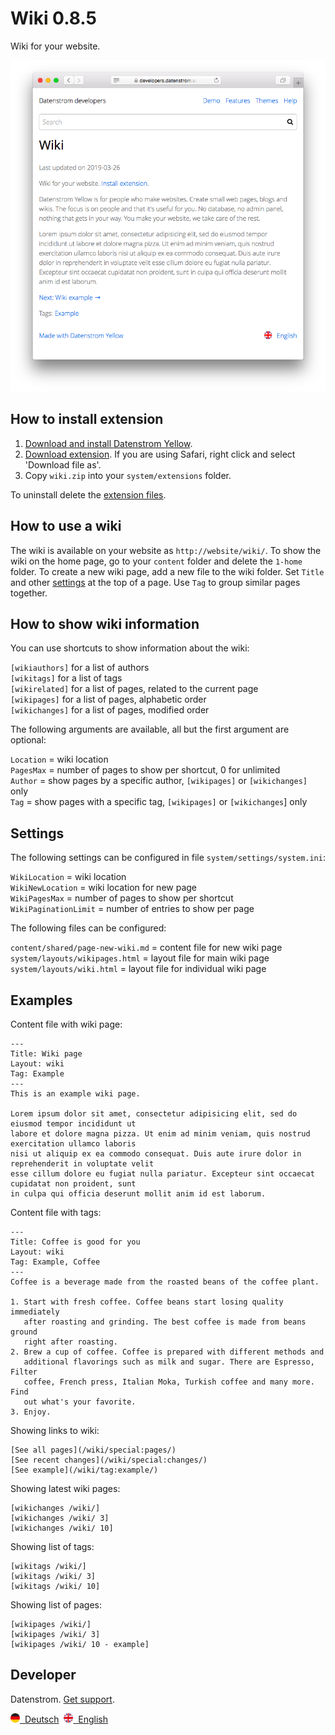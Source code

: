 Wiki 0.8.5
==========
Wiki for your website.

<p align="center"><img src="wiki-screenshot.png?raw=true" alt="Screenshot"></p>

## How to install extension

1. [Download and install Datenstrom Yellow](https://github.com/datenstrom/yellow/).
2. [Download extension](https://github.com/datenstrom/yellow-extensions/raw/master/zip/wiki.zip). If you are using Safari, right click and select 'Download file as'.
3. Copy `wiki.zip` into your `system/extensions` folder.

To uninstall delete the [extension files](extension.ini).

## How to use a wiki

The wiki is available on your website as `http://website/wiki/`. To show the wiki on the home page, go to your `content` folder and delete the `1-home` folder. To create a new wiki page, add a new file to the wiki folder. Set `Title` and other [settings](https://github.com/datenstrom/yellow-extensions/tree/master/features/core#settings) at the top of a page. Use `Tag` to group similar pages together.

## How to show wiki information

You can use shortcuts to show information about the wiki:

`[wikiauthors]` for a list of authors  
`[wikitags]` for a list of tags  
`[wikirelated]` for a list of pages, related to the current page    
`[wikipages]` for a list of pages, alphabetic order  
`[wikichanges]` for a list of pages, modified order  

The following arguments are available, all but the first argument are optional:

`Location` = wiki location  
`PagesMax` = number of pages to show per shortcut, 0 for unlimited  
`Author` = show pages by a specific author, `[wikipages]` or `[wikichanges]` only  
`Tag` = show pages with a specific tag, `[wikipages]` or `[wikichanges`] only  

## Settings

The following settings can be configured in file `system/settings/system.ini`:

`WikiLocation` = wiki location  
`WikiNewLocation` = wiki location for new page  
`WikiPagesMax` = number of pages to show per shortcut  
`WikiPaginationLimit` = number of entries to show per page  

The following files can be configured:

`content/shared/page-new-wiki.md` = content file for new wiki page  
`system/layouts/wikipages.html` = layout file for main wiki page  
`system/layouts/wiki.html` = layout file for individual wiki page  

## Examples

Content file with wiki page:

    ---
    Title: Wiki page
    Layout: wiki
    Tag: Example
    ---
    This is an example wiki page.

    Lorem ipsum dolor sit amet, consectetur adipisicing elit, sed do eiusmod tempor incididunt ut 
    labore et dolore magna pizza. Ut enim ad minim veniam, quis nostrud exercitation ullamco laboris 
    nisi ut aliquip ex ea commodo consequat. Duis aute irure dolor in reprehenderit in voluptate velit 
    esse cillum dolore eu fugiat nulla pariatur. Excepteur sint occaecat cupidatat non proident, sunt 
    in culpa qui officia deserunt mollit anim id est laborum.

Content file with tags:

    ---
    Title: Coffee is good for you
    Layout: wiki
    Tag: Example, Coffee
    ---
    Coffee is a beverage made from the roasted beans of the coffee plant.
    
    1. Start with fresh coffee. Coffee beans start losing quality immediately 
       after roasting and grinding. The best coffee is made from beans ground 
       right after roasting. 
    2. Brew a cup of coffee. Coffee is prepared with different methods and 
       additional flavorings such as milk and sugar. There are Espresso, Filter 
       coffee, French press, Italian Moka, Turkish coffee and many more. Find 
       out what's your favorite.
    3. Enjoy.

Showing links to wiki:

    [See all pages](/wiki/special:pages/)
    [See recent changes](/wiki/special:changes/)
    [See example](/wiki/tag:example/)

Showing latest wiki pages:

    [wikichanges /wiki/]
    [wikichanges /wiki/ 3]
    [wikichanges /wiki/ 10]

Showing list of tags:

    [wikitags /wiki/]
    [wikitags /wiki/ 3]
    [wikitags /wiki/ 10]

Showing list of pages:

    [wikipages /wiki/]
    [wikipages /wiki/ 3]
    [wikipages /wiki/ 10 - example]

## Developer

Datenstrom. [Get support](https://extensions.datenstrom.se/help/).

<p>
<a href="README-de.md"><img src="https://raw.githubusercontent.com/datenstrom/yellow-extensions/master/features/help/language-de.png" width="15" height="15" alt="Deutsch">&nbsp; Deutsch</a>&nbsp;
<a href="README.md"><img src="https://raw.githubusercontent.com/datenstrom/yellow-extensions/master/features/help/language-en.png" width="15" height="15" alt="English">&nbsp; English</a>&nbsp;
</p>
